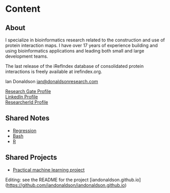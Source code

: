 # Content


## About 

I specialize in bioinformatics research related to the construction and use of protein interaction maps.   I have over 17 years of experience building and using bioinformatics applications and leading both small and large development teams.

The last release of the iRefIndex database of consolidated protein interactions is freely available at irefindex.org.

Ian Donaldson
ian@donaldsonresearch.com

[Research Gate Profile](https://www.researchgate.net/profile/Ian_Donaldson2/)  
[LinkedIn Profile](http://www.linkedin.com/pub/ian-donaldson/4/7b8/a86)  
[ResearcherId Profile](http://www.researcherid.com/rid/A-2867-2009)



## Shared Notes  

* [Regression](https://iandonaldson.github.io/notes/regression/regression.html)
* [Bash](https://iandonaldson.github.io/notes/codingInBashAwkSedUnixAndOsx_notesAndLearningResources.html)
* [R](https://iandonaldson.github.io/notes/codingInR_notesAndLearningResources.html)

## Shared Projects

* [Practical machine learning project ](http://iandonaldson.github.io/practical-machine-learning-project/)




Editing:  see the README for the project [iandonaldson.github.io] (https://github.com/iandonaldson/iandonaldson.github.io)
